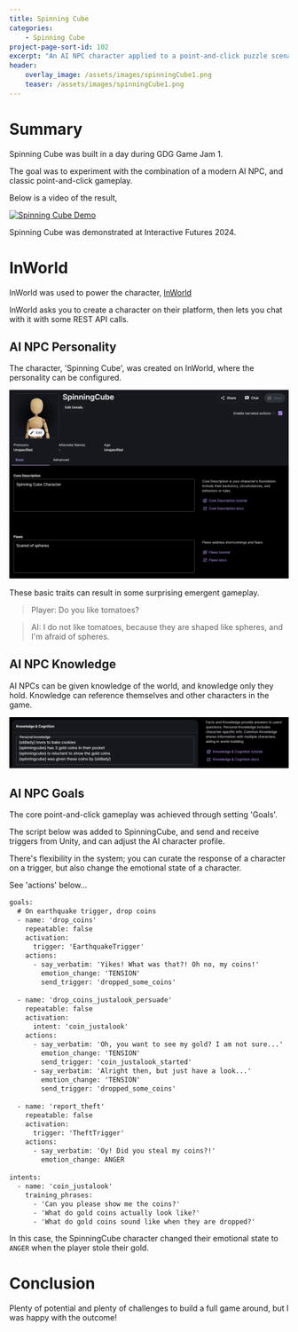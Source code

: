 ```yaml
---
title: Spinning Cube
categories:
    - Spinning Cube
project-page-sort-id: 102
excerpt: "An AI NPC character applied to a point-and-click puzzle scenario. Solo project for GDG Game Jam 1."
header:
    overlay_image: /assets/images/spinningCube1.png
    teaser: /assets/images/spinningCube1.png
---
```


# Summary
Spinning Cube was built in a day during GDG Game Jam 1.

The goal was to experiment with the combination of a modern AI NPC, and classic point-and-click gameplay.

Below is a video of the result,

[![Spinning Cube Demo](http://img.youtube.com/vi/wqqJ8Wv3Zmw/0.jpg)](https://youtu.be/wqqJ8Wv3Zmw "Spinning Cube Demo")

Spinning Cube was demonstrated at Interactive Futures 2024.

# InWorld
InWorld was used to power the character,
[InWorld](https://inworld.ai/)

InWorld asks you to create a character on their platform, then lets you chat with it with some REST API calls.

## AI NPC Personality
The character, 'Spinning Cube', was created on InWorld, where the personality can be configured.

![Setting the NPC Personality](/assets/images/spinningCube2.png)

These basic traits can result in some surprising emergent gameplay.

> Player: Do you like tomatoes?

> AI: I do not like tomatoes, because they are shaped like spheres, and I'm afraid of spheres.

## AI NPC Knowledge
AI NPCs can be given knowledge of the world, and knowledge only they hold. Knowledge can reference themselves and other characters in the game.

![Setting the NPC Knowledge](/assets/images/spinningCube3.png)

## AI NPC Goals
The core point-and-click gameplay was achieved through setting 'Goals'.

The script below was added to SpinningCube, and send and receive triggers from Unity, and can adjust the AI character profile.

There's flexibility in the system; you can curate the response of a character on a trigger, but also change the emotional state of a character. 

See 'actions' below...

```
goals:
  # On earthquake trigger, drop coins
  - name: 'drop_coins'
    repeatable: false
    activation:
      trigger: 'EarthquakeTrigger'
    actions:
      - say_verbatim: 'Yikes! What was that?! Oh no, my coins!'
        emotion_change: 'TENSION'
        send_trigger: 'dropped_some_coins'

  - name: 'drop_coins_justalook_persuade'
    repeatable: false
    activation:  
      intent: 'coin_justalook'
    actions:
      - say_verbatim: 'Oh, you want to see my gold? I am not sure...'
        emotion_change: 'TENSION'
        send_trigger: 'coin_justalook_started'
      - say_verbatim: 'Alright then, but just have a look...'
        emotion_change: 'TENSION'
        send_trigger: 'dropped_some_coins'

  - name: 'report_theft'
    repeatable: false
    activation:
      trigger: 'TheftTrigger'
    actions:
      - say_verbatim: 'Oy! Did you steal my coins?!'
        emotion_change: ANGER

intents:
  - name: 'coin_justalook'
    training_phrases:
      - 'Can you please show me the coins?'
      - 'What do gold coins actually look like?'
      - 'What do gold coins sound like when they are dropped?'
```

In this case, the SpinningCube character changed their emotional state to `ANGER` when the player stole their gold.

# Conclusion
Plenty of potential and plenty of challenges to build a full game around, but I was happy with the outcome!